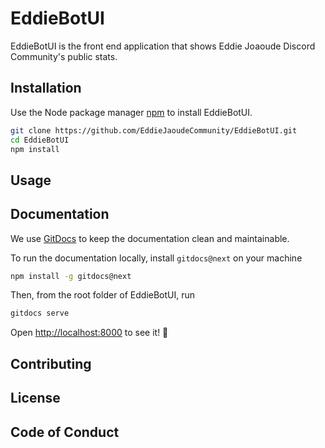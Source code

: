 # EddieBotUI

EddieBotUI is the front end application that shows Eddie Joaoude Discord Community's public stats.

## Installation

Use the Node package manager [npm](https://www.npmjs.com/) to install EddieBotUI.

```bash
git clone https://github.com/EddieJaoudeCommunity/EddieBotUI.git
cd EddieBotUI
npm install
```

## Usage

## Documentation

We use [GitDocs](https://gitdocs.netlify.app/) to keep the documentation clean and maintainable.

To run the documentation locally, install `gitdocs@next` on your machine

```bash
npm install -g gitdocs@next
```

Then, from the root folder of EddieBotUI, run

```bash
gitdocs serve
```

Open [http://localhost:8000](http://localhost:8000) to see it! :tada:

## Contributing

## License

## Code of Conduct
